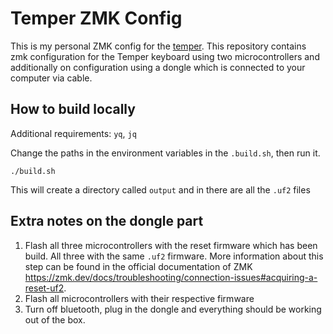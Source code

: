 # Temper ZMK Config

This is my personal ZMK config for the [temper](https://github.com/raeedcho/temper). This repository contains zmk configuration for the Temper keyboard using two microcontrollers and additionally on configuration using a dongle which is connected to your computer via cable.

## How to build locally

Additional requirements: `yq`, `jq`

Change the paths in the environment variables in the `.build.sh`, then run it.

```shell
./build.sh
```

This will create a directory called `output` and in there are all the `.uf2` files

## Extra notes on the dongle part

1. Flash all three microcontrollers with the reset firmware which has been build. All three with the same `.uf2` firmware. More information about this step can be found in the official documentation of ZMK <https://zmk.dev/docs/troubleshooting/connection-issues#acquiring-a-reset-uf2>.
2. Flash all microcontrollers with their respective firmware
3. Turn off bluetooth, plug in the dongle and everything should be working out of the box.
